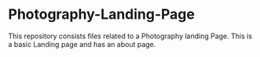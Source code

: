 # Photography-Landing-Page
This repository consists files related to a Photography landing Page.
This is a basic Landing page and has an about page.
